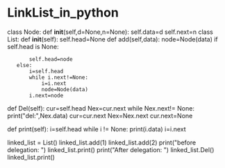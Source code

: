 # LinkList_in_python
class Node:
   def __init__(self,d=None,n=None):
       self.data=d 
       self.next=n
class List:
   def __init__(self):
       self.head=None
   def add(self,data):
       node=Node(data)
       if self.head is None:
           
           self.head=node
       else:
           i=self.head
           while i.next!=None:
               i=i.next
               node=Node(data)
           i.next=node  
   def Del(self):
       cur=self.head
       Nex=cur.next
       while Nex.next!= None:
                print("del:",Nex.data)
                cur=cur.next
                Nex=Nex.next
       cur.next=None        
                      
   def print(self):
        i=self.head
        while i != None:
                print(i.data)
                i=i.next
                 
linked_list = List()
linked_list.add(1)
linked_list.add(2)
print("before delegation: ")
linked_list.print()
print("After delegation: ")
linked_list.Del()
linked_list.print()
